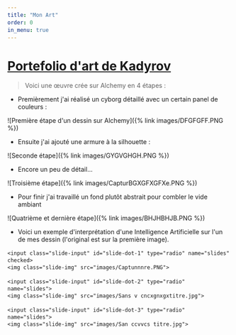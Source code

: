 ```yaml
---
title: "Mon Art"
order: 0
in_menu: true
---
```

# <ins>Portefolio d'art de Kadyrov</ins>

> Voici une œuvre crée sur Alchemy en 4 étapes :
 
- Premièrement j'ai réalisé un cyborg détaillé avec un certain panel de couleurs : 
 
![Première étape d'un dessin sur Alchemy]({% link images/DFGFGFF.PNG %})

- Ensuite j'ai ajouté une armure à la silhouette :
 
![Seconde étape]({% link images/GYGVGHGH.PNG %})

- Encore un peu de détail...

![Troisième étape]({% link images/CapturBGXGFXGFXe.PNG %})

- Pour finir j'ai travaillé un fond plutôt abstrait pour combler le vide ambiant

![Quatrième et dernière étape]({% link images/BHJHBHJB.PNG %}) 


- Voici un exemple d'interprétation d'une Intelligence Artificielle sur l'un de mes dessin (l'original est sur la première image). 


<div class="slider-container">
    <div class="menu">
        <label for="slide-dot-1"></label>
        <label for="slide-dot-2"></label>
        <label for="slide-dot-3"></label>
    </div>

    <input class="slide-input" id="slide-dot-1" type="radio" name="slides" checked>
    <img class="slide-img" src="images/Captunnnre.PNG">

    <input class="slide-input" id="slide-dot-2" type="radio" name="slides">
    <img class="slide-img" src="images/Sans v cncxgnxgxtitre.jpg">

    <input class="slide-input" id="slide-dot-3" type="radio" name="slides">
    <img class="slide-img" src="images/San ccvvcs titre.jpg">

</div> 
